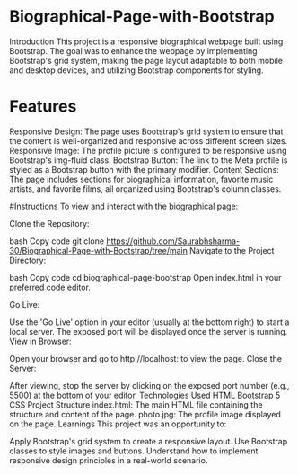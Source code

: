 # Biographical-Page-with-Bootstrap

Introduction
This project is a responsive biographical webpage built using Bootstrap. The goal was to enhance the webpage by implementing Bootstrap's grid system, making the page layout adaptable to both mobile and desktop devices, and utilizing Bootstrap components for styling.

# Features
Responsive Design: The page uses Bootstrap's grid system to ensure that the content is well-organized and responsive across different screen sizes.
Responsive Image: The profile picture is configured to be responsive using Bootstrap's img-fluid class.
Bootstrap Button: The link to the Meta profile is styled as a Bootstrap button with the primary modifier.
Content Sections: The page includes sections for biographical information, favorite music artists, and favorite films, all organized using Bootstrap's column classes.

#Instructions
To view and interact with the biographical page:

Clone the Repository:

bash
Copy code
git clone https://github.com/Saurabhsharma-30/Biographical-Page-with-Bootstrap/tree/main
Navigate to the Project Directory:

bash
Copy code
cd biographical-page-bootstrap
Open index.html in your preferred code editor.

Go Live:

Use the 'Go Live' option in your editor (usually at the bottom right) to start a local server.
The exposed port will be displayed once the server is running.
View in Browser:

Open your browser and go to http://localhost:<exposed port> to view the page.
Close the Server:

After viewing, stop the server by clicking on the exposed port number (e.g., 5500) at the bottom of your editor.
Technologies Used
HTML
Bootstrap 5
CSS
Project Structure
index.html: The main HTML file containing the structure and content of the page.
photo.jpg: The profile image displayed on the page.
Learnings
This project was an opportunity to:

Apply Bootstrap's grid system to create a responsive layout.
Use Bootstrap classes to style images and buttons.
Understand how to implement responsive design principles in a real-world scenario.
